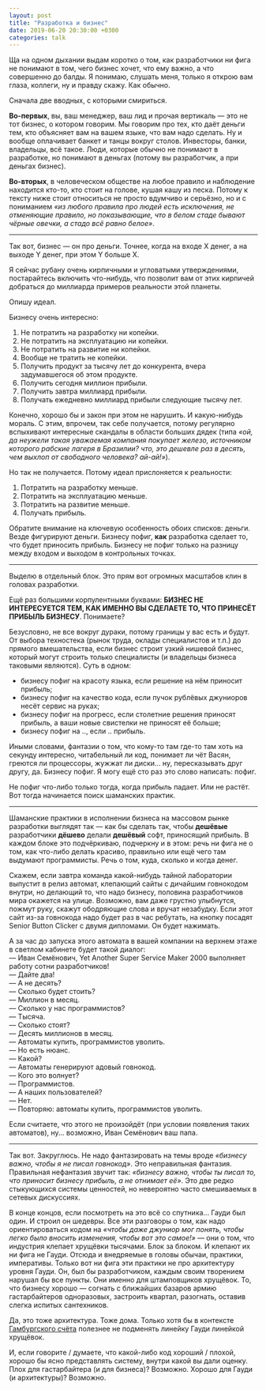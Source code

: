 ```yaml
---
layout: post
title: "Разработка и бизнес"
date: 2019-06-20 20:30:00 +0300
categories: talk
---
```

Ща на одном дыхании выдам коротко о том, как разработчики ни фига не понимают в том, чего бизнес хочет, что ему важно, а что совершенно до балды. Я понимаю, слушать меня, только я открою вам глаза, коллеги, ну и правду скажу. Как обычно.

Сначала две вводных, с которыми смириться.

**Во-первых**, вы, ваш менеджер, ваш лид и прочая вертикаль — это не тот бизнес, о котором говорим. Мы говорим про тех, кто даёт деньги тем, кто объясняет вам на вашем языке, что вам надо сделать. Ну и вообще оплачивает банкет и танцы вокруг столов. Инвесторы, банки, владельцы, всё такое. Люди, которые обычно не понимают в разработке, но понимают в деньгах (потому вы разработчик, а при деньгах бизнес).

**Во-вторых**, в человеческом обществе на любое правило и наблюдение находится кто-то, кто стоит на голове, кушая кашу из песка. Потому к тексту ниже стоит относиться не просто вдумчиво и серьёзно, но и с пониманием *«из любого правила про людей есть исключения, не отменяющие правило, но показывающие, что в белом стаде бывают чёрные овечки, а стадо всё равно белое»*.

---

Так вот, бизнес — он про деньги. Точнее, когда на входе X денег, а на выходе Y денег, при этом Y больше X.

Я сейчас рубану очень кирпичными и угловатыми утверждениями, постарайтесь включить что-нибудь, что позволит вам от этих кирпичей добраться до миллиарда примеров реальности этой планеты.

Опишу идеал.

Бизнесу очень интересно:
1. Не потратить на разработку ни копейки.
2. Не потратить на эксплуатацию ни копейки.
3. Не потратить на развитие ни копейки.
4. Вообще не тратить не копейки.
5. Получить продукт за тысячу лет до конкурента, вчера задумавшегося об этом продукте.
6. Получить сегодня миллион прибыли.
7. Получить завтра миллиард прибыли.
8. Получать ежедневно миллиард прибыли следующие тысячу лет.

Конечно, хорошо бы и закон при этом не нарушить. И какую-нибудь мораль. С этим, впрочем, так себе получается, потому регулярно вспыхивают интересные скандалы в области больших дядек (типа *«ой, да неужели такая уважаемая компания покупает железо, источником которого рабские лагеря в Бразилии? что, это дешевле раз в десять, чем выхлоп от свободного человека? ай-ай!»*).

Но так не получается. Потому идеал прислоняется к реальности:
1. Потратить на разработку меньше.
2. Потратить на эксплуатацию меньше.
3. Потратить на развитие меньше.
4. Получать прибыль.

Обратите внимание на ключевую особенность обоих списков: деньги. Везде фигурируют деньги. Бизнесу пофиг, **как** разработка сделает то, что будет приносить прибыль. Бизнесу не пофиг только на разницу между входом и выходом в контрольных точках.

---

Выделю в отдельный блок. Это прям вот огромных масштабов клин в головах разработки.

Ещё раз большими корпулентными буквами: **БИЗНЕС НЕ ИНТЕРЕСУЕТСЯ ТЕМ, КАК ИМЕННО ВЫ СДЕЛАЕТЕ ТО, ЧТО ПРИНЕСЁТ ПРИБЫЛЬ БИЗНЕСУ**. Понимаете?

Безусловно, не все вокруг дураки, потому границы у вас есть и будут. От выбора техностека (рынок труда, оклады специалистов и т.п.) до прямого вмешательства, если бизнес строит узкий нишевой бизнес, который могут строить только специалисты (и владельцы бизнеса таковыми являются). Суть в одном:
* бизнесу пофиг на красоту языка, если решение на нём приносит прибыль;
* бизнесу пофиг на качество кода, если пучок рублёвых джуниоров несёт сервис на руках;
* бизнесу пофиг на прогресс, если столетние решения приносят прибыль, а ваши новые свистелки не приносят её больше;
* бизнесу пофиг на .., если .. прибыль.

Иными словами, фантазии о том, что кому-то там где-то там хоть на секунду интересно, читабельный ли код, понимает ли чёт Васян, греются ли процессоры, жужжат ли диски... ну, пересказывать друг другу, да. Бизнесу пофиг. Я могу ещё сто раз это слово написать: пофиг.

Не пофиг что-либо только тогда, когда прибыль падает. Или не растёт. Вот тогда начинается поиск шаманских практик.

---

Шаманские практики в исполнении бизнеса на массовом рынке разработки выглядят так — как бы сделать так, чтобы **дешёвые** разработчики **дёшево** делали **дешёвый** софт, приносящий прибыль. В каждом блоке это подчёркиваю, подчеркну и в этом: речь ни фига не о том, как что-либо делать красиво, правильно или ещё чего там выдумают программисты. Речь о том, куда, сколько и когда денег.

Скажем, если завтра команда какой-нибудь тайной лаборатории выпустит в релиз автомат, клепающий сайты с дичайшим говнокодом внутри, но делающий то, что надо бизнесу, половина разработчиков мира окажется на улице. Возможно, вам даже грустно улыбнутся, пожмут руку, скажут ободряющие слова и вручат незабудку. Если этот сайт из-за говнокода надо будет раз в час ребутать, на кнопку посадят Senior Button Clicker с двумя дипломами. Он будет нажимать.

А за час до запуска этого автомата в вашей компании на верхнем этаже в светлом кабинете будет такой диалог:  
— Иван Семёнович, Yet Another Super Service Maker 2000 выполняет работу сотни разработчиков!  
— Дайте два!  
— А не десять?  
— Сколько будет стоить?  
— Миллион в месяц.  
— Сколько у нас программистов?  
— Тысяча.  
— Сколько стоят?  
— Десять миллионов в месяц.  
— Автоматы купить, программистов уволить.  
— Но есть нюанс.  
— Какой?  
— Автоматы генерируют адовый говнокод.  
— Кого это волнует?  
— Программистов.  
— А наших пользователей?  
— Нет.  
— Повторяю: автоматы купить, программистов уволить.  

Если считаете, что этого не произойдёт (при условии появления таких автоматов), ну... возможно, Иван Семёнович ваш папа.

---

Так вот. Закруглюсь. Не надо фантазировать на темы вроде *«бизнесу важно, чтобы я не писал говнокод»*. Это неправильная фантазия. Правильная нефантазия звучит так: *«бизнесу важно, чтобы ты писал то, что приносит бизнесу прибыль, а не отнимает её»*. Это две редко стыкующихся системы ценностей, но невероятно часто смешиваемых в сетевых дискуссиях.

В конце концов, если посмотреть на это всё со спутника... Гауди был один. И строил он шедевры. Все эти разговоры о том, как надо ориентироваться кодом на *«чтобы даже джуниор мог понять, чтобы легко было вносить изменения, чтобы вот это самое!»* — они о том, что индустрия клепает хрущёвки тысячами. Блок за блоком. И клепают их ни фига не Гауди. Отсюда и внедряемые в головы обычаи, практики, императивы. Только вот ни фига эти практики не про архитектуру уровня Гауди. Он, был бы разработчиком, каждым своим творением нарушал бы все пункты. Они именно для штамповщиков хрущёвок. То, что бизнесу хорошо — согнать с ближайших базаров армию гастарбайтеров одноразовых, застроить квартал, разогнать, оставив слегка испитых сантехников.

Да, это тоже архитектура. Тоже дома. Только хотя бы в контексте [Гамбургского счёта](https://ru.wikipedia.org/wiki/Гамбургский_счёт) полезнее не подменять линейку Гауди линейкой хрущёвок.

И, если говорите / думаете, что какой-либо код хороший / плохой, хорошо бы ясно представлять систему, внутри какой вы дали оценку. Плох для гастарбайтера (и для бизнеса)? Возможно. Хорошо для Гауди (и архитектуры)? Возможно.
